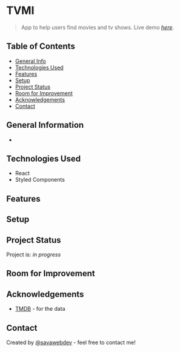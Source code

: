 # TVMI

> App to help users find movies and tv shows.
> Live demo [_here_](https://www.example.com). <!-- If you have the project hosted somewhere, include the link here. -->

## Table of Contents

- [General Info](#general-information)
- [Technologies Used](#technologies-used)
- [Features](#features)
- [Setup](#setup)
- [Project Status](#project-status)
- [Room for Improvement](#room-for-improvement)
- [Acknowledgements](#acknowledgements)
- [Contact](#contact)
<!-- * [License](#license) -->

## General Information

-

## Technologies Used

- React
- Styled Components

## Features

## Setup

## Project Status

Project is: _in progress_

## Room for Improvement

## Acknowledgements

- [TMDB](https://www.themoviedb.org/) - for the data

## Contact

Created by [@savawebdev](https://github.com/savawebdev) - feel free to contact me!
